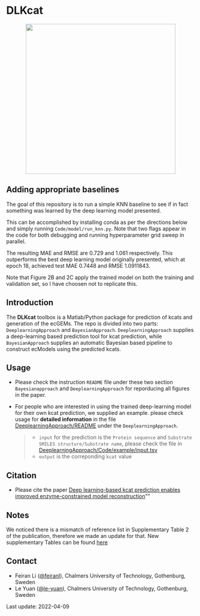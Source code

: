 DLKcat
======

<p align="center">
  <img  src="doc/logo.png" width = "400">
</p>


Adding appropriate baselines
------------
The goal of this repository is to run a simple KNN baseline to see if in fact
something was learned by the deep learning model presented.  

This can be accomplished by installing conda as per the directions below and
simply running `Code/model/run_knn.py`. Note that two flags appear in the code
for both debugging and running hyperparameter grid sweep in parallel.

The resulting MAE and RMSE are 0.729  and 1.061 respectively. This outperforms
the best deep learning model originally presented, which at epoch 18, achieved 
test MAE 0.7448 and RMSE 1.0911843.

Note that Figure 2B and 2C apply the trained model on both the training and 
validation set, so I have choosen not to replicate this.  

Introduction
------------

The **DLKcat** toolbox is a Matlab/Python package for prediction of
kcats and generation of the ecGEMs. The repo is divided into two parts:
`DeeplearningApproach` and `BayesianApproach`. `DeeplearningApproach`
supplies a deep-learning based prediction tool for kcat prediction,
while `BayesianApproach` supplies an automatic Bayesian based pipeline
to construct ecModels using the predicted kcats.

Usage
-----

-   Please check the instruction `README` file under these two section
    `Bayesianapproach` and `DeeplearningApproach` for reporducing all figures in
    the paper.
-   For people who are interested in using the trained deep-learning
    model for their own kcat prediction, we supplied an example. please
    check usage for **detailed information** in the file
    [DeeplearningApproach/README](https://github.com/SysBioChalmers/DLKcat/tree/master/DeeplearningApproach)
    under the `DeeplearningApproach`.

    > -   `input` for the prediction is the `Protein sequence` and
    >     `Substrate SMILES structure/Substrate name`, please check the
    >     file in
    >     [DeeplearningApproach/Code/example/input.tsv](https://github.com/SysBioChalmers/DLKcat/tree/master/DeeplearningApproach/Code/example)
    > -   `output` is the correponding `kcat` value

Citation
-----

- Please cite the paper [Deep learning-based kcat prediction enables improved enzyme-constrained model reconstruction](https://www.nature.com/articles/s41929-022-00798-z)""


Notes
-------
We noticed there is a mismatch of reference list in Supplementary Table 2 of the publication, therefore we made an update for that. New supplementary Tables can be found [here](https://github.com/SysBioChalmers/DLKcat/tree/master/DeeplearningApproach/Results/figures)

Contact
-------

-   Feiran Li ([@feiranl](https://github.com/feiranl)), Chalmers
    University of Technology, Gothenburg, Sweden
-   Le Yuan ([@le-yuan](https://github.com/le-yuan)), Chalmers
    University of Technology, Gothenburg, Sweden

Last update: 2022-04-09
